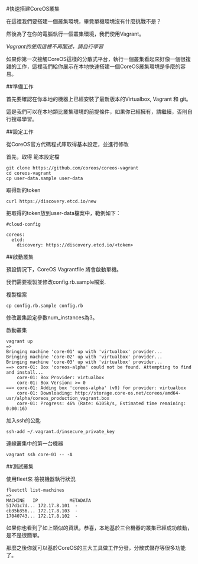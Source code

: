 #快速搭建CoreOS叢集

在這裡我們要搭建一個叢集環境，畢竟單機環境沒有什麼挑戰不是？

然後為了在你的電腦執行一個叢集環境，我們使用Vagrant。

*Vagrant的使用這裡不再闡述，請自行學習*

如果你第一次接觸CoreOS這樣的分散式平台，執行一個叢集看起來好像一個很複雜的工作，這裡我們給你展示在本地快速搭建一個CoreOS叢集環境是多麼的容易。

##準備工作

首先要確認在你本地的機器上已經安裝了最新版本的Virtualbox, Vagrant 和 git。

這是我們可以在本地類比叢集環境的前提條件，如果你已經擁有，請繼續，否則自行搜尋學習。

##設定工作

從CoreOS官方代碼程式庫取得基本設定，並進行修改

首先，取得 範本設定檔

```
git clone https://github.com/coreos/coreos-vagrant
cd coreos-vagrant
cp user-data.sample user-data
```

取得新的token

```
curl https://discovery.etcd.io/new
```

把取得的token放到user-data檔案中，範例如下：

```
#cloud-config

coreos:
  etcd:
    discovery: https://discovery.etcd.io/<token>
```

##啟動叢集

 預設情況下，CoreOS Vagrantfile 將會啟動單機。

我們需要複製並修改config.rb.sample檔案.

複製檔案

```
cp config.rb.sample config.rb
```

修改叢集設定參數num_instances為3。

啟動叢集

```
vagrant up
=>
Bringing machine 'core-01' up with 'virtualbox' provider...
Bringing machine 'core-02' up with 'virtualbox' provider...
Bringing machine 'core-03' up with 'virtualbox' provider...
==> core-01: Box 'coreos-alpha' could not be found. Attempting to find and install...
    core-01: Box Provider: virtualbox
    core-01: Box Version: >= 0
==> core-01: Adding box 'coreos-alpha' (v0) for provider: virtualbox
    core-01: Downloading: http://storage.core-os.net/coreos/amd64-usr/alpha/coreos_production_vagrant.box
    core-01: Progress: 46% (Rate: 6105k/s, Estimated time remaining: 0:00:16)
```

加入ssh的公匙

```
ssh-add ~/.vagrant.d/insecure_private_key
```

連線叢集中的第一台機器

```
vagrant ssh core-01 -- -A
```

##測試叢集

使用fleet來 檢視機器執行狀況

```
fleetctl list-machines
=>
MACHINE   IP            METADATA
517d1c7d... 172.17.8.101  -
cb35b356... 172.17.8.103  -
17040743... 172.17.8.102  -
```

如果你也看到了如上類似的資訊，恭喜，本地基於三台機器的叢集已經成功啟動，是不是很簡單。

那麼之後你就可以基於CoreOS的三大工具做工作分發，分散式儲存等很多功能了。